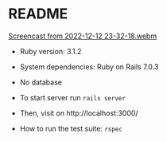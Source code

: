 # README

[Screencast from 2022-12-12 23-32-18.webm](https://user-images.githubusercontent.com/13300465/207182243-a09a01fc-b519-411d-9ff3-9edf9edcb9d1.webm)


* Ruby version: 3.1.2

* System dependencies: Ruby on Rails 7.0.3

* No database

* To start server run `rails server`

* Then, visit on http://localhost:3000/

* How to run the test suite: `rspec`
